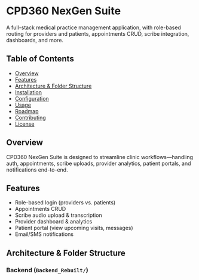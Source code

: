 # CPD360 NexGen Suite

A full-stack medical practice management application, with role-based routing for providers and patients, appointments CRUD, scribe integration, dashboards, and more.

## Table of Contents

- [Overview](#overview)  
- [Features](#features)  
- [Architecture & Folder Structure](#architecture--folder-structure)  
- [Installation](#installation)  
- [Configuration](#configuration)  
- [Usage](#usage)  
- [Roadmap](#roadmap)  
- [Contributing](#contributing)  
- [License](#license)  

## Overview

CPD360 NexGen Suite is designed to streamline clinic workflows—handling auth, appointments, scribe uploads, provider analytics, patient portals, and notifications end-to-end.

## Features

- Role-based login (providers vs. patients)  
- Appointments CRUD  
- Scribe audio upload & transcription  
- Provider dashboard & analytics  
- Patient portal (view upcoming visits, messages)  
- Email/SMS notifications  

## Architecture & Folder Structure

### Backend (`Backend_Rebuilt/`)

